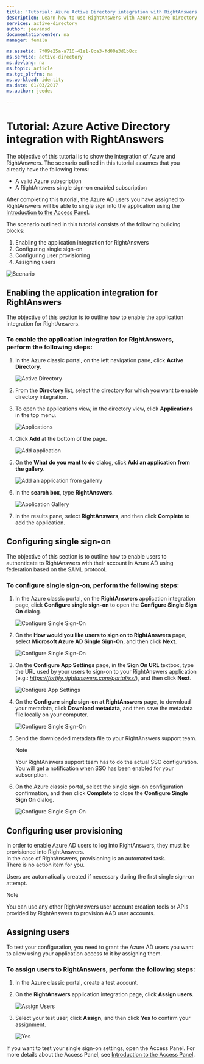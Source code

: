 ```yaml
---
title: 'Tutorial: Azure Active Directory integration with RightAnswers | Microsoft Docs'
description: Learn how to use RightAnswers with Azure Active Directory to enable single sign-on, automated provisioning, and more!
services: active-directory
author: jeevansd
documentationcenter: na
manager: femila

ms.assetid: 7f09e25a-a716-41e1-8ca3-fd00e3d1b8cc
ms.service: active-directory
ms.devlang: na
ms.topic: article
ms.tgt_pltfrm: na
ms.workload: identity
ms.date: 01/03/2017
ms.author: jeedes

---
```

# Tutorial: Azure Active Directory integration with RightAnswers
The objective of this tutorial is to show the integration of Azure and RightAnswers. The scenario outlined in this tutorial assumes that you already have the following items:

* A valid Azure subscription
* A RightAnswers single sign-on enabled subscription

After completing this tutorial, the Azure AD users you have assigned to RightAnswers will be able to single sign into the application using the [Introduction to the Access Panel](active-directory-saas-access-panel-introduction.md).

The scenario outlined in this tutorial consists of the following building blocks:

1. Enabling the application integration for RightAnswers
2. Configuring single sign-on
3. Configuring user provisioning
4. Assigning users

![Scenario](./media/active-directory-saas-rightanswers-tutorial/IC802925.png "Scenario")

## Enabling the application integration for RightAnswers
The objective of this section is to outline how to enable the application integration for RightAnswers.

### To enable the application integration for RightAnswers, perform the following steps:
1. In the Azure classic portal, on the left navigation pane, click **Active Directory**.
   
    ![Active Directory](./media/active-directory-saas-rightanswers-tutorial/IC700993.png "Active Directory")

2. From the **Directory** list, select the directory for which you want to enable directory integration.

3. To open the applications view, in the directory view, click **Applications** in the top menu.
   
    ![Applications](./media/active-directory-saas-rightanswers-tutorial/IC700994.png "Applications")

4. Click **Add** at the bottom of the page.
   
    ![Add application](./media/active-directory-saas-rightanswers-tutorial/IC749321.png "Add application")

5. On the **What do you want to do** dialog, click **Add an application from the gallery**.
   
    ![Add an application from gallerry](./media/active-directory-saas-rightanswers-tutorial/IC749322.png "Add an application from gallerry")

6. In the **search box**, type **RightAnswers**.
   
    ![Application Gallery](./media/active-directory-saas-rightanswers-tutorial/IC802926.png "Application Gallery")

7. In the results pane, select **RightAnswers**, and then click **Complete** to add the application.
   
## Configuring single sign-on

The objective of this section is to outline how to enable users to authenticate to RightAnswers with their account in Azure AD using federation based on the SAML protocol.

### To configure single sign-on, perform the following steps:
1. In the Azure classic portal, on the **RightAnswers** application integration page, click **Configure single sign-on** to open the **Configure Single Sign On** dialog.
   
    ![Configure Single Sign-On](./media/active-directory-saas-rightanswers-tutorial/IC802927.png "Configure Single Sign-On")

2. On the **How would you like users to sign on to RightAnswers** page, select **Microsoft Azure AD Single Sign-On**, and then click **Next**.
   
    ![Configure Single Sign-On](./media/active-directory-saas-rightanswers-tutorial/IC802928.png "Configure Single Sign-On")

3. On the **Configure App Settings** page, in the **Sign On URL** textbox, type the URL used by your users to sign-on to your RightAnswers application (e.g.: *https://fortify.rightanswers.com/portal/ss/*), and then click **Next**.
   
    ![Configure App Settings](./media/active-directory-saas-rightanswers-tutorial/IC802929.png "Configure App Settings")

4. On the **Configure single sign-on at RightAnswers** page, to download your metadata, click **Download metadata**, and then save the metadata file locally on your computer.
   
    ![Configure Single Sign-On](./media/active-directory-saas-rightanswers-tutorial/IC802930.png "Configure Single Sign-On")

5. Send the downloaded metadata file to your RightAnswers support team.
   
    > [!NOTE]
    > Your RightAnswers support team has to do the actual SSO configuration.
    > You will get a notification when SSO has been enabled for your subscription.
    > 
    > 

6. On the Azure classic portal, select the single sign-on configuration confirmation, and then click **Complete** to close the **Configure Single Sign On** dialog.
   
    ![Configure Single Sign-On](./media/active-directory-saas-rightanswers-tutorial/IC802931.png "Configure Single Sign-On")
   
## Configuring user provisioning

In order to enable Azure AD users to log into RightAnswers, they must be provisioned into RightAnswers.  
In the case of RightAnswers, provisioning is an automated task.  
There is no action item for you.

Users are automatically created if necessary during the first single sign-on attempt.

> [!NOTE]
> You can use any other RightAnswers user account creation tools or APIs provided by RightAnswers to provision AAD user accounts.
> 
> 

## Assigning users
To test your configuration, you need to grant the Azure AD users you want to allow using your application access to it by assigning them.

### To assign users to RightAnswers, perform the following steps:
1. In the Azure classic portal, create a test account.

2. On the **RightAnswers** application integration page, click **Assign users**.
   
    ![Assign Users](./media/active-directory-saas-rightanswers-tutorial/IC802932.png "Assign Users")

3. Select your test user, click **Assign**, and then click **Yes** to confirm your assignment.
   
    ![Yes](./media/active-directory-saas-rightanswers-tutorial/IC767830.png "Yes")

If you want to test your single sign-on settings, open the Access Panel. For more details about the Access Panel, see [Introduction to the Access Panel](active-directory-saas-access-panel-introduction.md).

